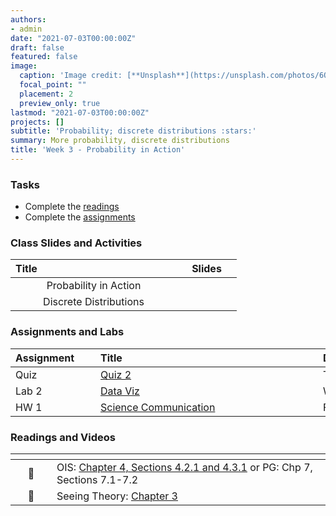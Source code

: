 ```yaml
---
authors:
- admin
date: "2021-07-03T00:00:00Z"
draft: false
featured: false
image:
  caption: 'Image credit: [**Unsplash**](https://unsplash.com/photos/6QUjAos04fw)'
  focal_point: ""
  placement: 2
  preview_only: true
lastmod: "2021-07-03T00:00:00Z"
projects: []
subtitle: 'Probability; discrete distributions :stars:'
summary: More probability, discrete distributions
title: 'Week 3 - Probability in Action'
---
```


### Tasks

- Complete the [readings](/post/03-week/#readings)
- Complete the [assignments](/post/03-week/#assignments)


### Class Slides and Activities

| <div style="width:250px;text-align:left">Title</div> | <div  style="width:80px;text-align:center">Slides</div> | 
|:---:|:---------------------|
| Probability in Action    | [<span style="color: #4b5357;"><i class="fas fa-desktop fa-lg"></i></span>](https://sta198f2021.github.io/website/slides/week-03/w3-l01-probinaction.html#1)  | 
| Discrete Distributions  | [<span style="color: #4b5357;"><i class="fas fa-desktop fa-lg"></i></span>](https://sta198f2021.github.io/website/slides/week-03/w3-l02-discretedistributions.html#1)  | 


### Assignments and Labs

| <div style="width:120px;text-align:left">Assignment</div> | <div style="width:340px;text-align:left">Title</div> | <div style="width:200px;text-align:left">Due</div> |
|:---|:---|:---|
| Quiz | [Quiz 2](https://sakai.duke.edu) | Tuesday, 9/7 |
| Lab 2 |[Data Viz](https://sta198f2021.github.io/website/slides/week-03/lab-02-data-viz.html)| Wed., 9/8 |
| HW 1 | [Science Communication](https://sta198f2021.github.io/website/slides/week-03/hw-01-israel-covid.html) | Fri., 9/10 |


### Readings and Videos

| <div style="width:50px"></div>  | <div style="width:420px"></div>  |  <div style="width:200px"></div> |
|:---:|:---|:---:|
| :open_book: | OIS: [Chapter 4, Sections 4.2.1 and  4.3.1](https://www.openintro.org/book/os/) or PG: Chp 7, Sections 7.1-7.2  | **Required** |
| :open_book: | Seeing Theory: [Chapter 3](https://seeing-theory.brown.edu/probability-distributions/index.html)  | **Required** |


<!---
| Lab 2 |[Data Viz](https://sta198f2021.github.io/website/slides/week-03/lab-02-data-viz.html)| Wed., 9/8 |
| HW 1 | [Science Communication](https://sta198f2021.github.io/website/slides/week-03/hw-01-israel-covid.html) | Fri., 9/10 |


---!>


